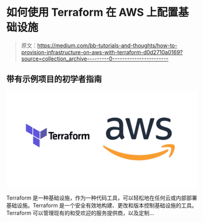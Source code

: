 # 如何使用 Terraform 在 AWS 上配置基础设施

> 原文：<https://medium.com/bb-tutorials-and-thoughts/how-to-provision-infrastructure-on-aws-with-terraform-d0d2710a0169?source=collection_archive---------0----------------------->

## 带有示例项目的初学者指南

![](img/8952463afc2f3bf8e4c9b1ee97c6cdff.png)

Terraform 是一种基础设施，作为一种代码工具，可以轻松地在任何云或内部部署基础设施。Terraform 是一个安全有效地构建、更改和版本控制基础设施的工具。Terraform 可以管理现有的和受欢迎的服务提供商，以及定制…